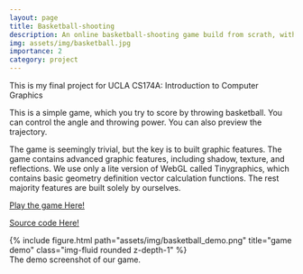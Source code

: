 ```yaml
---
layout: page
title: Basketball-shooting
description: An online basketball-shooting game	build from scrath, with advanced graphic features!
img: assets/img/basketball.jpg
importance: 2
category: project
---
```


This is my final project for UCLA CS174A: Introduction to Computer Graphics

This is a simple game, which you try to score by throwing basketball. You can control the angle and throwing power. You can also preview the trajectory.

The game is seemingly trivial, but the key is to built graphic features. The game contains advanced graphic features, including shadow, texture, and reflections. We use only a lite version of WebGL called Tinygraphics, which contains basic geometry definition vector calculation functions. The rest majority features are built solely by ourselves.

<a href="https://basketball-shooting.herokuapp.com"> Play the game Here! </a>

<a href="https://github.com/Dadaism6/CS174A_PROJ"> Source code Here! </a>



<div class="row">
    <div class="col-sm mt-3 mt-md-0">
        {% include figure.html path="assets/img/basketball_demo.png" title="game demo" class="img-fluid rounded z-depth-1" %}
    </div>
</div>
<div class="caption">
    The demo screenshot of our game.
</div>
